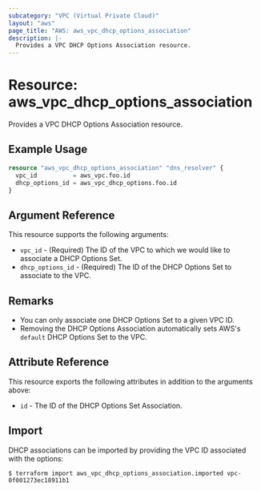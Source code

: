 ```yaml
---
subcategory: "VPC (Virtual Private Cloud)"
layout: "aws"
page_title: "AWS: aws_vpc_dhcp_options_association"
description: |-
  Provides a VPC DHCP Options Association resource.
---
```


# Resource: aws_vpc_dhcp_options_association

Provides a VPC DHCP Options Association resource.

## Example Usage

```terraform
resource "aws_vpc_dhcp_options_association" "dns_resolver" {
  vpc_id          = aws_vpc.foo.id
  dhcp_options_id = aws_vpc_dhcp_options.foo.id
}
```

## Argument Reference

This resource supports the following arguments:

* `vpc_id` - (Required) The ID of the VPC to which we would like to associate a DHCP Options Set.
* `dhcp_options_id` - (Required) The ID of the DHCP Options Set to associate to the VPC.

## Remarks

* You can only associate one DHCP Options Set to a given VPC ID.
* Removing the DHCP Options Association automatically sets AWS's `default` DHCP Options Set to the VPC.

## Attribute Reference

This resource exports the following attributes in addition to the arguments above:

* `id` - The ID of the DHCP Options Set Association.

## Import

DHCP associations can be imported by providing the VPC ID associated with the options:

```
$ terraform import aws_vpc_dhcp_options_association.imported vpc-0f001273ec18911b1
```
